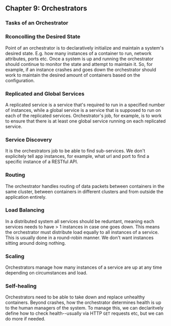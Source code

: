 ## Chapter 9: Orchestrators 

### Tasks of an Orchestrator

### Rconcolling the Desired State
Point of an orchestrator is to declaratively initialize and maintain a system's desired state. E.g. how many instances
of a container to run, network attributes, ports etc. Once a system is up and running the orchestrator should continue to
monitor the state and attempt to maintain it. So, for example, if an instance crashes and goes down the orchestrator should
work to maintain the desired amount of containers based on the configuration.

### Replicated and Global Services
A replicated service is a service that's required to run in a specified number of instances, while a global
service is a service that is supposed to run on each of the replicated services. Orchestrator's job, for example, is to work
to ensure that there is at least one global service running on each replicated service.

### Service Discovery
It is the orchestrators job to be able to find sub-services. We don't explicitely tell app instances, for example, what url
and port to find a specific instance of a RESTful API.

### Routing
The orchestrator handles routing of data packets between containers in the same cluster, between containers in different clusters and from outside the application entirely.

### Load Balancing
In a distributed system all services should be reduntant, meaning each services needs to have > 1 instances in case one goes
down. This means the orchestrator must distribute load equally to all instances of a service. This is usually done in a
round-robin manner. We don't want instances sitting around doing nothing.

### Scaling
Orchestrators manage how many instances of a service are up at any time depending on circumstances and load.

### Self-healing
Orchestrators need to be able to take down and replace unhealthy containers. Beyond crashes, how the orchestrator
determines health is up to the human managers of the system. To manage this, we can declaritvely define how to check
health--usually via HTTP `GET` requests etc, but we can do more if needed.
